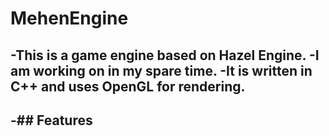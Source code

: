 # MehenEngine
-This is a game engine based on Hazel Engine.
-I am working on in my spare time. 
-It is written in C++ and uses OpenGL for rendering.
-
-## Features
-